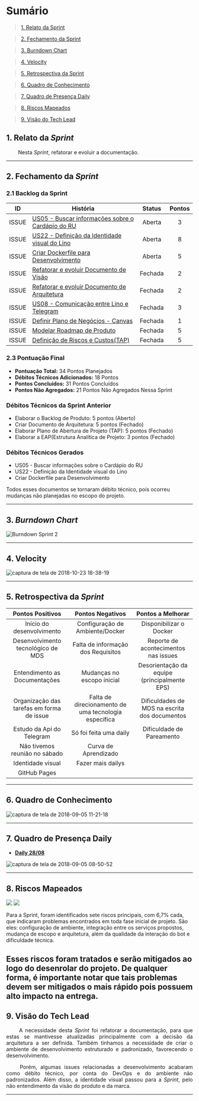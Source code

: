 # Sumário

>[1. Relato da Sprint](#1-relato-da-sprint)

>[2. Fechamento da Sprint](#2-fechamento-da-sprint)

>[3. Burndown Chart](#3-brundown-chart)

>[4. Velocity](#4-velocity)

>[5. Retrospectiva da Sprint](#5-retrospectiva-da-sprint)

>[6. Quadro de Conhecimento](#6-quadro-de-conhecimentos)

>[7. Quadro de Presença Daily](#7-quadro-de-presença-daily)

>[8. Riscos Mapeados](#8-riscos-mapeados)

>[9. Visão do Tech Lead](#9-visão-do-tech-lead)

## 1. Relato da _Sprint_

<p align="justify">&emsp;&emsp; Nesta <i>Sprint</i>, refatorar e evoluir a documentação.


------------

## 2. Fechamento da _Sprint_

### 2.1 Backlog da Sprint

| ID | História | Status | Pontos |
|:--:| ------- | :----: | :----: |
| ISSUE | [US05 - Buscar informações sobre o Cardápio do RU](https://github.com/fga-eps-mds/2018.2-Lino/issues/49) | Aberta | 3 |
| ISSUE | [US22 - Definição da Identidade visual do Lino](https://github.com/fga-eps-mds/2018.2-Lino/issues/51) | Aberta | 8 |
| ISSUE | [Criar Dockerfile para Desenvolvimento](https://github.com/fga-eps-mds/2018.2-Lino/issues/53) | Aberta | 5 |
| ISSUE | [Refatorar e evoluir Documento de Visão](https://github.com/fga-eps-mds/2018.2-Lino/issues/47) | Fechada | 2 |
| ISSUE | [Refatorar e evoluir Documento de Arquitetura](https://github.com/fga-eps-mds/2018.2-Lino/issues/48) | Fechada | 2 |
| ISSUE | [US08 - Comunicação entre Lino e Telegram](https://github.com/fga-eps-mds/2018.2-Lino/issues/50) | Fechada | 3 |
| ISSUE | [Definir Plano de Negócios - Canvas](https://github.com/fga-eps-mds/2018.2-Lino/issues/29) | Fechada | 1 |
| ISSUE | [Modelar Roadmap de Produto](https://github.com/fga-eps-mds/2018.2-Lino/issues/63) | Fechada | 5 |
| ISSUE | [Definição de Riscos e Custos(TAP)](https://github.com/fga-eps-mds/2018.2-Lino/issues/31) | Fechada | 5 |

### 2.3 Pontuação Final

* __Pontuação Total:__ 34 Pontos Planejados
* __Débitos Técnicos Adicionados:__ 18 Pontos 
* __Pontos Concluídos:__ 31 Pontos Concluídos
* __Pontos Não Agregados:__ 21 Pontos Não Agregados Nessa Sprint

### Débitos Técnicos da Sprint Anterior

* Elaborar o Backlog de Produto: 5 pontos (Aberto)
* Criar Documento de Arquitetura: 5 pontos (Fechado)
* Elaborar Plano de Abertura de Projeto (TAP): 5 pontos (Fechado)
* Elaborar a EAP(Estrutura Analítica de Projeto: 3 pontos (Fechado)

### Débitos Técnicos Gerados

* US05 - Buscar informações sobre o Cardápio do RU
* US22 - Definição da Identidade visual do Lino
* Criar Dockerfile para Desenvolvimento

Todos esses documentos se tornaram débito técnico, pois ocorreu mudanças não planejadas no escopo do projeto.

------------

## 3. _Burndown Chart_

![Burndown Sprint 2](https://i.imgur.com/VTcgJQl.png)

------------

## 4. Velocity

![captura de tela de 2018-10-23 18-38-19](https://user-images.githubusercontent.com/18364727/47392487-29b62500-d6f3-11e8-8444-7a92854cfb43.png)

------------

## 5. Retrospectiva da _Sprint_

 | Pontos Positivos                          | Pontos Negativos                                     | Pontos a Melhorar                             |
 | :---------------------------------------: | :--------------------------------------------------: | :-------------------------------------------: |
 | Início do desenvolvimento                 | Configuração de Ambiente/Docker                      | Disponibilizar o Docker                       |
 | Desenvolvimento tecnológico de MDS        | Falta de informação dos Requisitos                   | Reporte de acontecimentos nas issues          |
 | Entendimento as Documentações             | Mudanças no escopo inicial                           | Desorientação da equipe (principalmente EPS)  |
 | Organização das tarefas em forma de issue | Falta de direcionamento de uma tecnologia específica | Dificuldades de MDS na escrita dos documentos |
 | Estudo da Api do Telegram                 | Só foi feita uma daily                               | Dificuldade de Pareamento                     |
 | Não tivemos reunião no sábado             | Curva de Aprendizado                                 |
 | Identidade visual                         | Fazer mais dailys                                    |
 | GitHub Pages                              |


------------

## 6. Quadro de Conhecimento

![captura de tela de 2018-09-05 11-21-18](https://user-images.githubusercontent.com/18364727/45099539-e6313880-b0fd-11e8-9b58-e298d4a09a01.png)


------------

## 7. Quadro de Presença Daily

* [**Daily 28/08**](https://github.com/fga-eps-mds/2018.2-Lino/issues/34#issuecomment-416420789)

![captura de tela de 2018-09-05 08-50-52](https://user-images.githubusercontent.com/18364727/45091524-1b7f5b80-b0e9-11e8-8cf1-b63df9a85175.png)


------------
## 8. Riscos Mapeados
![](https://i.imgur.com/cQTqKJI.png)
![](https://i.imgur.com/gLwC9IY.png)

Para a Sprint, foram identificados sete riscos principais, com 6,7% cada, que indicaram problemas encontrados em toda fase inicial de projeto. São eles: configuração de ambiente, integração entre os serviços propostos, mudança de escopo e arquitetura, além da qualidade da interação do bot e dificuldade técnica.

Esses riscos foram tratados e serão mitigados ao logo do desenrolar do projeto. De qualquer forma, é importante notar que tais problemas devem ser mitigados o mais rápido pois possuem alto impacto na entrega.
------------
## 9. Visão do Tech Lead

<p align="justify">&emsp;&emsp; A necessidade desta <i>Sprint</i> foi refatorar a documentação, para que estas se mantivesse atualizadas principalmente com a decisão da arquitetura a ser definida. Também tinhamos a necessidade de criar o ambiente de desenvolvimento estruturado e padronizado, favorecendo o desenvolvimento.</p>
<p align="justify">&emsp;&emsp; Porém, algumas issues relacionadas a desenvolvimento acabaram como débito técnico, por conta do DevOps e do ambiente não padronizados. Além disso, a identidade visual passou para a <i>Sprint</i>, pelo não entendimento da visão do produto e da marca. </p>

------------
